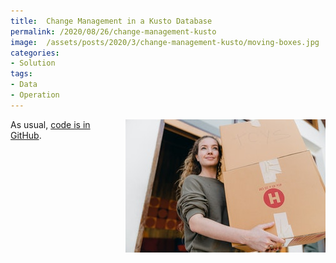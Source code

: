 ```yaml
---
title:  Change Management in a Kusto Database
permalink: /2020/08/26/change-management-kusto
image:  /assets/posts/2020/3/change-management-kusto/moving-boxes.jpg
categories:
- Solution
tags:
- Data
- Operation
---
```

<img style="float:right;padding-left:20px;" title="From pexels.com" src="/assets/posts/2020/3/change-management-kusto/moving-boxes.jpg" />


As usual, [code is in GitHub](https://github.com/vplauzon/storage/tree/master/adls-acl-api).

